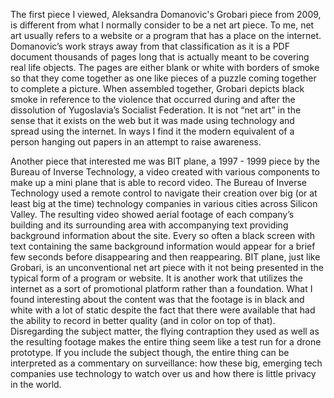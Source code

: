 The first piece I viewed, Aleksandra Domanovic's Grobari piece from 2009, is different from what I normally consider to be a net art piece. To me, net art usually refers to a website or a program that has a place on the internet. Domanovic’s work strays away from that classification as it is a PDF document thousands of pages long that is actually meant to be covering real life objects. The pages are either blank or white with borders of smoke so that they come together as one like pieces of a puzzle coming together to complete a picture. When assembled together, Grobari depicts black smoke in reference to the violence that occurred during and after the dissolution of Yugoslavia’s Socialist Federation. It is not “net art” in the sense that it exists on the web but it was made using technology and spread using the internet. In ways I find it the modern equivalent of a person hanging out papers in an attempt to raise awareness. 

Another piece that interested me was BIT plane, a 1997 - 1999 piece by the Bureau of Inverse Technology, a video created with various components to make up a mini plane that is able to record video. The Bureau of Inverse Technology used a remote control to navigate their creation over big (or at least big at the time) technology companies in various cities across Silicon Valley. The resulting video showed aerial footage of each company’s building and its surrounding area with accompanying text providing background information about the site. Every so often a black screen with text containing the same background information would appear for a brief few seconds before disappearing and then reappearing. BIT plane, just like Grobari, is an unconventional net art piece with it not being presented in the typical form of a program or website. It is another work that utilizes the internet as a sort of promotional platform rather than a foundation. What I found interesting about the content was that the footage is in black and white with a lot of static despite the fact that there were available that had the ability to record in better quality (and in color on top of that). Disregarding the subject matter, the flying contraption they used as well as the resulting footage makes the entire thing seem like a test run for a drone prototype. If you include the subject though, the entire thing can be interpreted as a commentary on surveillance: how these big, emerging tech companies use technology to watch over us and how there is little privacy in the world. 
